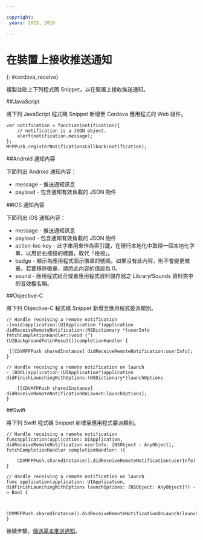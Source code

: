 ```yaml
---

copyright:
 years: 2015, 2016

---
```


# 在裝置上接收推送通知
{: #cordova_receive}

複製並貼上下列程式碼 Snippet，以在裝置上接收推送通知。

##JavaScript

將下列 JavaScript 程式碼 Snippet 新增至 Cordova 應用程式的 Web 組件。


```
var notification = function(notification){
    // notification is a JSON object.
    alert(notification.message);
};
MFPPush.registerNotificationsCallback(notification);
```

##Android 通知內容

下節列出 Android 通知內容：

* message - 推送通知訊息
* payload - 包含通知有效負載的 JSON 物件


##iOS 通知內容

下節列出 iOS 通知內容：

* message - 推送通知訊息
* payload - 包含通知有效負載的 JSON 物件
* action-loc-key - 此字串用來作為索引鍵，在現行本地化中取得一個本地化字串，以用於右按鈕的標題，取代「檢視」。
* badge - 顯示為應用程式圖示徽章的號碼。如果沒有此內容，則不會變更徽章。若要移除徽章，請將此內容的值設為 0。
* sound - 應用程式組合或者應用程式資料儲存器之 Library/Sounds 資料夾中的音效檔名稱。

##Objective-C

將下列 Objective-C 程式碼 Snippet 新增至應用程式委派類別。

```
// Handle receiving a remote notification
-(void)application:(UIApplication *)application didReceiveRemoteNotification:(NSDictionary *)userInfo fetchCompletionHandler:(void (^)(UIBackgroundFetchResult))completionHandler {

 [[CDVMFPPush sharedInstance] didReceiveRemoteNotification:userInfo];
}
```

```
// Handle receiving a remote notification on launch
- (BOOL)application:(UIApplication*)application didFinishLaunchingWithOptions:(NSDictionary*)launchOptions

    [[CDVMFPPush sharedInstance] didReceiveRemoteNotificationOnLaunch:launchOptions];
}
```

##Swift

將下列 Swift 程式碼 Snippet 新增至應用程式委派類別。

```
// Handle receiving a remote notification
funcapplication(application: UIApplication, didReceiveRemoteNotification userInfo: [NSObject : AnyObject], fetchCompletionHandler completionHandler: ){

    CDVMFPPush.sharedInstance().didReceiveRemoteNotification(userInfo)
}
```

```
// Handle receiving a remote notification on launch
func application(application: UIApplication, didFinishLaunchingWithOptions launchOptions: [NSObject: AnyObject]?) -> Bool {


    CDVMFPPush.sharedInstance().didReceiveRemoteNotificationOnLaunch(launchOptions)
}

```
後續步驟。[傳送基本推送通知](t_send_push_notifications.html)。
